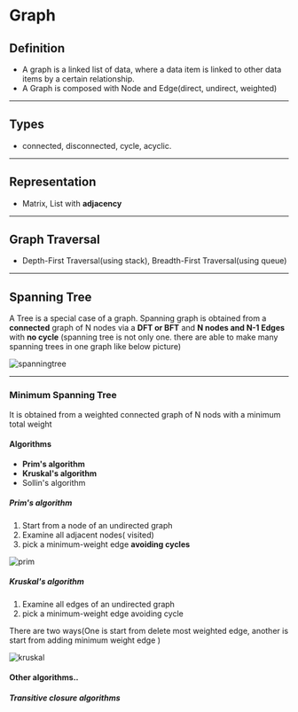 # Graph

## Definition

* A graph is a linked list of data, where a data item is linked to other data items by a certain relationship.
* A Graph is composed with Node and Edge(direct, undirect, weighted)

----

## Types

* connected, disconnected, cycle, acyclic.

----

## Representation

* Matrix, List with **adjacency**

----

## Graph Traversal

* Depth-First Traversal(using stack), Breadth-First Traversal(using queue)

----

## Spanning Tree

A Tree is a special case of a graph. Spanning graph is obtained from a **connected** graph of N nodes via a **DFT or BFT** and **N nodes and N-1 Edges** with **no cycle** (spanning tree is not only one. there are able to make many spanning trees in one graph like below picture)

![spanningtree](https://user-images.githubusercontent.com/44596480/60176548-96208f80-9851-11e9-889c-a73a23c1e2cb.PNG)

----

### Minimum Spanning Tree

 It is obtained from a weighted connected graph of N nods with a minimum total weight

#### Algorithms

* **Prim's algorithm**
* **Kruskal's algorithm**
* Sollin's algorithm

##### Prim's algorithm

1. Start from a node of an undirected graph
2. Examine all adjacent nodes( visited)
3. pick a minimum-weight edge **avoiding cycles**

![prim](C:\Users\zxcvb\Desktop\prim.png)

##### Kruskal's algorithm

1. Examine all edges of an undirected graph
2. pick a minimum-weight edge avoiding cycle

There are two ways(One is start from delete most weighted edge, another is start from adding minimum weight edge )

![kruskal](C:\Users\zxcvb\Desktop\kruskal.png)

#### Other algorithms..

##### Transitive closure algorithms


